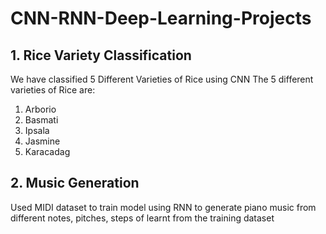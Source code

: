 # CNN-RNN-Deep-Learning-Projects

## 1. Rice Variety Classification

We have classified 5 Different Varieties of Rice using CNN
The 5 different varieties of Rice are:
1. Arborio
2. Basmati
3. Ipsala
4. Jasmine
5. Karacadag


## 2. Music Generation

Used MIDI dataset to train model using RNN to generate piano music from different notes, pitches, steps of learnt from the training dataset
